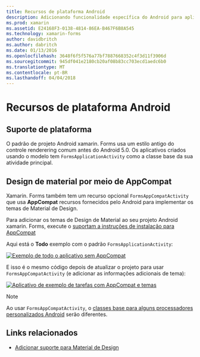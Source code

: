 ```yaml
---
title: Recursos de plataforma Android
description: Adicionando funcionalidade específica do Android para aplicativos xamarin. Forms
ms.prod: xamarin
ms.assetid: E24168F3-0138-4814-86EA-B467F6B8A545
ms.technology: xamarin-forms
author: davidbritch
ms.author: dabritch
ms.date: 01/13/2016
ms.openlocfilehash: 3648f6f5f576a77bf7887668352c4f3d11f3906d
ms.sourcegitcommit: 945df041e2180cb20af08b83cc703ecd1aedc6b0
ms.translationtype: MT
ms.contentlocale: pt-BR
ms.lasthandoff: 04/04/2018
---
```

# <a name="android-platform-features"></a>Recursos de plataforma Android

## <a name="platform-support"></a>Suporte de plataforma

O padrão de projeto Android xamarin. Forms usa um estilo antigo do controle renderering comum antes do Android 5.0. Os aplicativos criados usando o modelo tem `FormsApplicationActivity` como a classe base da sua atividade principal.

## <a name="material-design-via-appcompat"></a>Design de material por meio de AppCompat

Xamarin. Forms também tem um recurso opcional `FormsAppCompatActivity` que usa **AppCompat** recursos fornecidos pelo Android para implementar os temas de Material de Design.

Para adicionar os temas de Design de Material ao seu projeto Android xamarin. Forms, execute o [suportam a instruções de instalação para AppCompat](appcompat.md)

Aqui está o **Todo** exemplo com o padrão `FormsApplicationActivity`:

[![](images/before-appcompat-sml.png "Exemplo de todo o aplicativo sem AppCompat")](images/before-appcompat.png#lightbox "aplicativo de exemplo de tarefas sem AppCompat")

E isso é o mesmo código depois de atualizar o projeto para usar `FormsAppCompatActivity` (e adicionar as informações adicionais de tema):

[![](images/post-appcompat-sml.png "Aplicativo de exemplo de tarefas com AppCompat e temas")](images/post-appcompat.png#lightbox "aplicativo de exemplo de tarefas com AppCompat e temas")

> [!NOTE]
> Ao usar `FormsAppCompatActivity`, o [classes base para alguns processadores personalizados Android](~/xamarin-forms/app-fundamentals/custom-renderer/renderers.md) serão diferentes.


## <a name="related-links"></a>Links relacionados

- [Adicionar suporte para Material de Design](appcompat.md)

